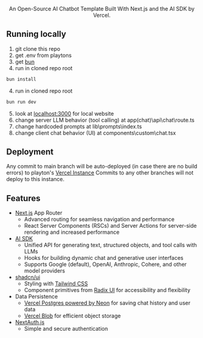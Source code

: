 <p align="center">
  An Open-Source AI Chatbot Template Built With Next.js and the AI SDK by Vercel.
</p>

## Running locally

1. git clone this repo
2. get .env from playtons
3. get [bun](https://bun.sh/)
3. run in cloned repo root
```bash
bun install
```
4. run in cloned repo root
```bash
bun run dev
```
5. look at [localhost:3000](http://localhost:3000/) for local website
6. change server LLM behavior (tool calling) at app\(chat)\api\chat\route.ts
7. change hardcoded prompts at lib\prompts\index.ts
8. change client chat behavior (UI) at components\custom\chat.tsx

## Deployment

Any commit to main branch will be auto-deployed (in case there are no build errors) to playton's [Vercel Instance](https://universal-wisdom.vercel.app/)
Commits to any other branches will not deploy to this instance.

## Features

- [Next.js](https://nextjs.org) App Router
  - Advanced routing for seamless navigation and performance
  - React Server Components (RSCs) and Server Actions for server-side rendering and increased performance
- [AI SDK](https://sdk.vercel.ai/docs)
  - Unified API for generating text, structured objects, and tool calls with LLMs
  - Hooks for building dynamic chat and generative user interfaces
  - Supports Google (default), OpenAI, Anthropic, Cohere, and other model providers
- [shadcn/ui](https://ui.shadcn.com)
  - Styling with [Tailwind CSS](https://tailwindcss.com)
  - Component primitives from [Radix UI](https://radix-ui.com) for accessibility and flexibility
- Data Persistence
  - [Vercel Postgres powered by Neon](https://vercel.com/storage/postgres) for saving chat history and user data
  - [Vercel Blob](https://vercel.com/storage/blob) for efficient object storage
- [NextAuth.js](https://github.com/nextauthjs/next-auth)
  - Simple and secure authentication



